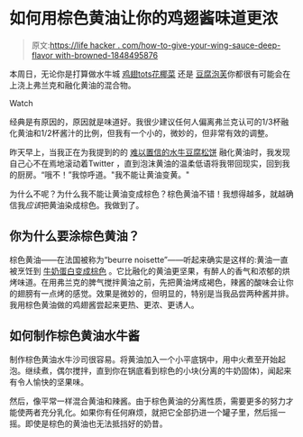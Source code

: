 # 如何用棕色黄油让你的鸡翅酱味道更浓

> 原文:[https://life hacker . com/how-to-give-your-wing-sauce-deep-flavor with-browned-1848495876](https://lifehacker.com/how-to-give-your-wing-sauce-deeper-flavor-with-browned-1848495876)

本周日，无论你是打算做水牛城 [鸡翅](https://lifehacker.com/instant-pot-buffalo-wings-are-fast-easy-and-very-good-1822565911)[tots](https://lifehacker.com/the-best-vegan-buffalo-wings-are-just-tater-tots-1846508364)[花椰菜](https://lifehacker.com/make-this-buffalo-cauliflower-dip-for-super-bowl-sunday-1832245628) 还是 [豆腐泡芙](https://lifehacker.com/i-am-obsessed-with-air-fried-buffalo-tofu-puffs-1848494566)你都很有可能会在上浇上弗兰克和融化黄油的混合物。

Watch

经典是有原因的，原因就是味道好。我很少建议任何人偏离弗兰克认可的1/3杯融化黄油和1/2杯酱汁的比例，但我有一个小的，微妙的，但非常有效的调整。

昨天早上，当我正在为我提到的的 [难以置信的水牛豆腐松饼](https://lifehacker.com/i-am-obsessed-with-air-fried-buffalo-tofu-puffs-1848494566) 融化黄油时，我发现自己心不在焉地滚动着Twitter ，直到泡沫黄油的温柔低语将我带回现实，回到我的厨房。“哦不！”我惊呼道。"我不能让黄油变黄。"

为什么不呢？为什么我不能让黄油变成棕色？棕色黄油不错！我想得越多，就越确信我*应该*把黄油染成棕色。我做到了。

## 你为什么要涂棕色黄油？

棕色黄油——在法国被称为“beurre noisette”——听起来确实是这样的:黄油一直被烹饪到 [牛奶蛋白变成棕色](https://lifehacker.com/the-secret-to-the-best-browned-butter-1840046998) 。它比融化的黄油更坚果，有醉人的香气和浓郁的烘烤味道。在用弗兰克的脾气搅拌黄油之前，先把黄油烤成褐色，辣酱的酸味会让你的翅膀有一点烤的感觉。效果是微妙的，但明显的，特别是当我品尝两种酱并排。我用棕色黄油做的鸡翅酱尝起来更热、更浓、更诱人。

## 如何制作棕色黄油水牛酱

制作棕色黄油水牛沙司很容易。将黄油加入一个小平底锅中，用中火煮至开始起泡。继续煮，偶尔搅拌，直到你在锅底看到棕色的小块(分离的牛奶固体)，闻起来有令人愉快的坚果味。

然后，像平常一样混合黄油和辣酱。由于棕色黄油的分离性质，需要更多的努力才能使两者充分乳化。如果你有任何麻烦，就把它全部扔进一个罐子里，然后摇一摇。即使是棕色的黄油也无法抵挡好的奶昔。